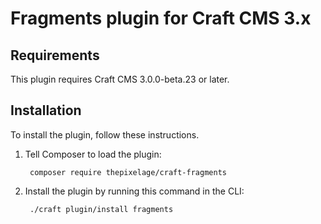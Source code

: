 # Fragments plugin for Craft CMS 3.x

## Requirements

This plugin requires Craft CMS 3.0.0-beta.23 or later.

## Installation

To install the plugin, follow these instructions.

1. Tell Composer to load the plugin:

        composer require thepixelage/craft-fragments

2. Install the plugin by running this command in the CLI:

        ./craft plugin/install fragments
